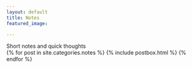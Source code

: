 ```yaml
---
layout: default
title: Notes
featured_image: 

---
```


<div class="featured-posts outer">
<div class="outer">  
  <div class="post-feed-title inner">Short notes and quick thoughts</div>
       <div class="post-feed inner-wide">
       {% for post in site.categories.notes %}
         {% include postbox.html %}
  {% endfor %}         
    </div>   
</div>
</div>